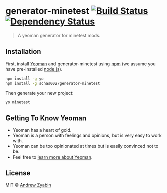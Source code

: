 # generator-minetest [![Build Status][travis-image]][travis-url] [![Dependency Status][daviddm-image]][daviddm-url]
> A yeoman generator for minetest mods.

## Installation

First, install [Yeoman](http://yeoman.io) and generator-minetest using [npm](https://www.npmjs.com/) (we assume you have pre-installed [node.js](https://nodejs.org/)).

```bash
npm install -g yo
npm install -g schas002/generator-minetest
```

Then generate your new project:

```bash
yo minetest
```

## Getting To Know Yeoman

 * Yeoman has a heart of gold.
 * Yeoman is a person with feelings and opinions, but is very easy to work with.
 * Yeoman can be too opinionated at times but is easily convinced not to be.
 * Feel free to [learn more about Yeoman](http://yeoman.io/).

## License

MIT © [Andrew Zyabin](https://github.com/schas002)

[travis-image]: https://travis-ci.org/schas002/generator-minetest.svg?branch=master
[travis-url]: https://travis-ci.org/schas002/generator-minetest
[daviddm-image]: https://david-dm.org/schas002/generator-minetest.svg?theme=shields.io
[daviddm-url]: https://david-dm.org/schas002/generator-minetest
